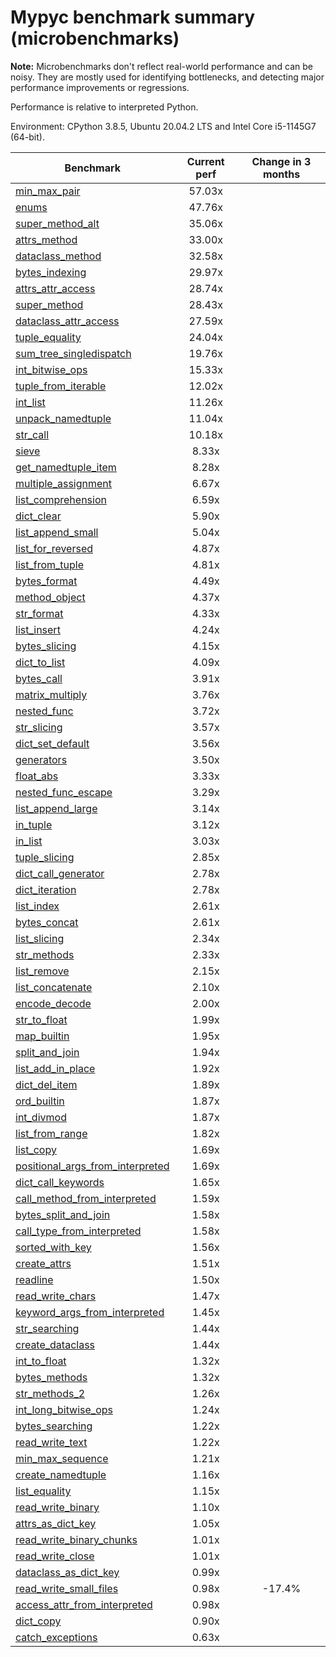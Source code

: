 # Mypyc benchmark summary (microbenchmarks)

**Note:** Microbenchmarks don't reflect real-world performance and can be noisy.
           They are mostly used for identifying bottlenecks, and detecting major performance
           improvements or regressions.

Performance is relative to interpreted Python.

Environment: CPython 3.8.5, Ubuntu 20.04.2 LTS and Intel Core i5-1145G7 (64-bit).

| Benchmark | Current perf | Change in 3 months |
| --- | :---: | :---: |
| [min_max_pair](benchmarks/min_max_pair.md) | 57.03x |  |
| [enums](benchmarks/enums.md) | 47.76x |  |
| [super_method_alt](benchmarks/super_method_alt.md) | 35.06x |  |
| [attrs_method](benchmarks/attrs_method.md) | 33.00x |  |
| [dataclass_method](benchmarks/dataclass_method.md) | 32.58x |  |
| [bytes_indexing](benchmarks/bytes_indexing.md) | 29.97x |  |
| [attrs_attr_access](benchmarks/attrs_attr_access.md) | 28.74x |  |
| [super_method](benchmarks/super_method.md) | 28.43x |  |
| [dataclass_attr_access](benchmarks/dataclass_attr_access.md) | 27.59x |  |
| [tuple_equality](benchmarks/tuple_equality.md) | 24.04x |  |
| [sum_tree_singledispatch](benchmarks/sum_tree_singledispatch.md) | 19.76x |  |
| [int_bitwise_ops](benchmarks/int_bitwise_ops.md) | 15.33x |  |
| [tuple_from_iterable](benchmarks/tuple_from_iterable.md) | 12.02x |  |
| [int_list](benchmarks/int_list.md) | 11.26x |  |
| [unpack_namedtuple](benchmarks/unpack_namedtuple.md) | 11.04x |  |
| [str_call](benchmarks/str_call.md) | 10.18x |  |
| [sieve](benchmarks/sieve.md) | 8.33x |  |
| [get_namedtuple_item](benchmarks/get_namedtuple_item.md) | 8.28x |  |
| [multiple_assignment](benchmarks/multiple_assignment.md) | 6.67x |  |
| [list_comprehension](benchmarks/list_comprehension.md) | 6.59x |  |
| [dict_clear](benchmarks/dict_clear.md) | 5.90x |  |
| [list_append_small](benchmarks/list_append_small.md) | 5.04x |  |
| [list_for_reversed](benchmarks/list_for_reversed.md) | 4.87x |  |
| [list_from_tuple](benchmarks/list_from_tuple.md) | 4.81x |  |
| [bytes_format](benchmarks/bytes_format.md) | 4.49x |  |
| [method_object](benchmarks/method_object.md) | 4.37x |  |
| [str_format](benchmarks/str_format.md) | 4.33x |  |
| [list_insert](benchmarks/list_insert.md) | 4.24x |  |
| [bytes_slicing](benchmarks/bytes_slicing.md) | 4.15x |  |
| [dict_to_list](benchmarks/dict_to_list.md) | 4.09x |  |
| [bytes_call](benchmarks/bytes_call.md) | 3.91x |  |
| [matrix_multiply](benchmarks/matrix_multiply.md) | 3.76x |  |
| [nested_func](benchmarks/nested_func.md) | 3.72x |  |
| [str_slicing](benchmarks/str_slicing.md) | 3.57x |  |
| [dict_set_default](benchmarks/dict_set_default.md) | 3.56x |  |
| [generators](benchmarks/generators.md) | 3.50x |  |
| [float_abs](benchmarks/float_abs.md) | 3.33x |  |
| [nested_func_escape](benchmarks/nested_func_escape.md) | 3.29x |  |
| [list_append_large](benchmarks/list_append_large.md) | 3.14x |  |
| [in_tuple](benchmarks/in_tuple.md) | 3.12x |  |
| [in_list](benchmarks/in_list.md) | 3.03x |  |
| [tuple_slicing](benchmarks/tuple_slicing.md) | 2.85x |  |
| [dict_call_generator](benchmarks/dict_call_generator.md) | 2.78x |  |
| [dict_iteration](benchmarks/dict_iteration.md) | 2.78x |  |
| [list_index](benchmarks/list_index.md) | 2.61x |  |
| [bytes_concat](benchmarks/bytes_concat.md) | 2.61x |  |
| [list_slicing](benchmarks/list_slicing.md) | 2.34x |  |
| [str_methods](benchmarks/str_methods.md) | 2.33x |  |
| [list_remove](benchmarks/list_remove.md) | 2.15x |  |
| [list_concatenate](benchmarks/list_concatenate.md) | 2.10x |  |
| [encode_decode](benchmarks/encode_decode.md) | 2.00x |  |
| [str_to_float](benchmarks/str_to_float.md) | 1.99x |  |
| [map_builtin](benchmarks/map_builtin.md) | 1.95x |  |
| [split_and_join](benchmarks/split_and_join.md) | 1.94x |  |
| [list_add_in_place](benchmarks/list_add_in_place.md) | 1.92x |  |
| [dict_del_item](benchmarks/dict_del_item.md) | 1.89x |  |
| [ord_builtin](benchmarks/ord_builtin.md) | 1.87x |  |
| [int_divmod](benchmarks/int_divmod.md) | 1.87x |  |
| [list_from_range](benchmarks/list_from_range.md) | 1.82x |  |
| [list_copy](benchmarks/list_copy.md) | 1.69x |  |
| [positional_args_from_interpreted](benchmarks/positional_args_from_interpreted.md) | 1.69x |  |
| [dict_call_keywords](benchmarks/dict_call_keywords.md) | 1.65x |  |
| [call_method_from_interpreted](benchmarks/call_method_from_interpreted.md) | 1.59x |  |
| [bytes_split_and_join](benchmarks/bytes_split_and_join.md) | 1.58x |  |
| [call_type_from_interpreted](benchmarks/call_type_from_interpreted.md) | 1.58x |  |
| [sorted_with_key](benchmarks/sorted_with_key.md) | 1.56x |  |
| [create_attrs](benchmarks/create_attrs.md) | 1.51x |  |
| [readline](benchmarks/readline.md) | 1.50x |  |
| [read_write_chars](benchmarks/read_write_chars.md) | 1.47x |  |
| [keyword_args_from_interpreted](benchmarks/keyword_args_from_interpreted.md) | 1.45x |  |
| [str_searching](benchmarks/str_searching.md) | 1.44x |  |
| [create_dataclass](benchmarks/create_dataclass.md) | 1.44x |  |
| [int_to_float](benchmarks/int_to_float.md) | 1.32x |  |
| [bytes_methods](benchmarks/bytes_methods.md) | 1.32x |  |
| [str_methods_2](benchmarks/str_methods_2.md) | 1.26x |  |
| [int_long_bitwise_ops](benchmarks/int_long_bitwise_ops.md) | 1.24x |  |
| [bytes_searching](benchmarks/bytes_searching.md) | 1.22x |  |
| [read_write_text](benchmarks/read_write_text.md) | 1.22x |  |
| [min_max_sequence](benchmarks/min_max_sequence.md) | 1.21x |  |
| [create_namedtuple](benchmarks/create_namedtuple.md) | 1.16x |  |
| [list_equality](benchmarks/list_equality.md) | 1.15x |  |
| [read_write_binary](benchmarks/read_write_binary.md) | 1.10x |  |
| [attrs_as_dict_key](benchmarks/attrs_as_dict_key.md) | 1.05x |  |
| [read_write_binary_chunks](benchmarks/read_write_binary_chunks.md) | 1.01x |  |
| [read_write_close](benchmarks/read_write_close.md) | 1.01x |  |
| [dataclass_as_dict_key](benchmarks/dataclass_as_dict_key.md) | 0.99x |  |
| [read_write_small_files](benchmarks/read_write_small_files.md) | 0.98x | -17.4% |
| [access_attr_from_interpreted](benchmarks/access_attr_from_interpreted.md) | 0.98x |  |
| [dict_copy](benchmarks/dict_copy.md) | 0.90x |  |
| [catch_exceptions](benchmarks/catch_exceptions.md) | 0.63x |  |
